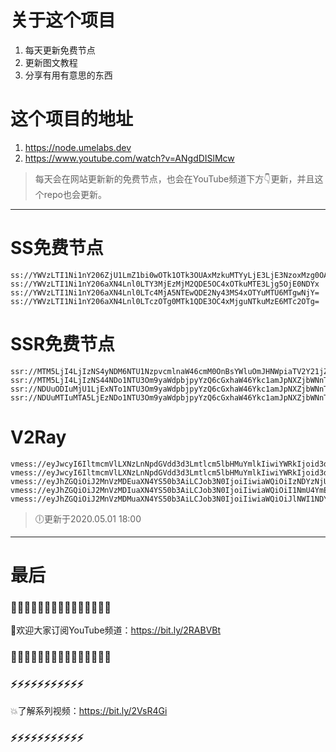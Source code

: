 # 关于这个项目
1. 每天更新免费节点
2. 更新图文教程
3. 分享有用有意思的东西

# 这个项目的地址
1. https://node.umelabs.dev
2. https://www.youtube.com/watch?v=ANgdDISlMcw

> 每天会在网站更新新的免费节点，也会在YouTube频道下方👇更新，并且这个repo也会更新。



---

# SS免费节点

```http
ss://YWVzLTI1Ni1nY206ZjU1LmZ1bi0wOTk1OTk3OUAxMzkuMTYyLjE3LjE3NzoxMzg0OA==
ss://YWVzLTI1Ni1nY206aXN4Lnl0LTY3MjEzMjM2QDE5OC4xOTkuMTE3Ljg5OjE0NDYx
ss://YWVzLTI1Ni1nY206aXN4Lnl0LTc4MjA5NTEwQDE2Ny43MS4xOTYuMTU6MTgwNjY=
ss://YWVzLTI1Ni1nY206aXN4Lnl0LTczOTg0MTk1QDE3OC4xMjguNTkuMzE6MTc2OTg=
```

# SSR免费节点

```http
ssr://MTM5LjI4LjIzNS4yNDM6NTU1NzpvcmlnaW46cmM0OnBsYWluOmJHNWpiaTV2Y21jZ05qaHEvP29iZnNwYXJhbT0mcmVtYXJrcz01clNiNXAySjU1LTJRUSZncm91cD1URzVqYmk1dmNtYw
ssr://MTM5LjI4LjIzNS44NDo1NTU3Om9yaWdpbjpyYzQ6cGxhaW46Ykc1amJpNXZjbWNnTmpocS8_b2Jmc3BhcmFtPSZyZW1hcmtzPTVyU2I1cDJKNTUtMlFnJmdyb3VwPVRHNWpiaTV2Y21j
ssr://NDUuODIuMjU1LjExNTo1NTU3Om9yaWdpbjpyYzQ6cGxhaW46Ykc1amJpNXZjbWNnTmpocS8_b2Jmc3BhcmFtPSZyZW1hcmtzPTVyU2I1cDJKNTUtMlF3Jmdyb3VwPVRHNWpiaTV2Y21j
ssr://NDUuMTIuMTA5LjEzNDo1NTU3Om9yaWdpbjpyYzQ6cGxhaW46Ykc1amJpNXZjbWNnTmpocS8_b2Jmc3BhcmFtPSZyZW1hcmtzPTVyU2I1cDJKNTUtMlJBJmdyb3VwPVRHNWpiaTV2Y21j
```

# V2Ray

```http
vmess://eyJwcyI6IltmcmVlLXNzLnNpdGVdd3d3Lmtlcm5lbHMuYmlkIiwiYWRkIjoid3d3Lmtlcm5lbHMuYmlkIiwicG9ydCI6IjQ0MyIsImlkIjoiYjY0M2I2NTUtNDQ4Yy1lZTg4LWM3ZTgtODkxYWZmYTM3NGZmIiwiYWlkIjoiMCIsIm5ldCI6IndzIiwidHlwZSI6Im5vbmUiLCJob3N0IjoiL3dzIiwidGxzIjoidGxzIn0=
vmess://eyJwcyI6IltmcmVlLXNzLnNpdGVdd3d3Lmtlcm5lbHMuYmlkIiwiYWRkIjoid3d3Lmtlcm5lbHMuYmlkIiwicG9ydCI6IjgwIiwiaWQiOiIwNDJmZDcyMC1hYjMyLTg4NjMtODYwZi05Yjg0OTdjODU1YjkiLCJhaWQiOiIwIiwibmV0Ijoid3MiLCJ0eXBlIjoibm9uZSIsImhvc3QiOiIvd3MiLCJ0bHMiOiJub25lIn0=
vmess://eyJhZGQiOiJ2MnVzMDEuaXN4YS50b3AiLCJob3N0IjoiIiwiaWQiOiIzNDYzNjUwOS1kYzJjLTQ0YzUtODQxMy0yMTMxY2ZhNDExMTEiLCJuZXQiOiJ3cyIsInBhdGgiOiJcL3JheSIsInBvcnQiOiI0NDMiLCJwcyI6ImlzeC55dC0wMSIsInRscyI6InRscyIsInYiOjIsImFpZCI6MCwidHlwZSI6Im5vbmUifQo=
vmess://eyJhZGQiOiJ2MnVzMDIuaXN4YS50b3AiLCJob3N0IjoiIiwiaWQiOiI1NmU4YmE5My1hNzAyLTQzZjgtOWI5Ni1jMzE2YmVhNzhlNzIiLCJuZXQiOiJ3cyIsInBhdGgiOiJcL3JheSIsInBvcnQiOiI0NDMiLCJwcyI6ImlzeC55dC0wMiIsInRscyI6InRscyIsInYiOjIsImFpZCI6MCwidHlwZSI6Im5vbmUifQo=
vmess://eyJhZGQiOiJ2MnVzMDMuaXN4YS50b3AiLCJob3N0IjoiIiwiaWQiOiJlNWI1NDY4MS01NGNiLTQ5YWEtYTA2Yy0wZmIzNTFmNmE5YjgiLCJuZXQiOiJ3cyIsInBhdGgiOiJcL3JheSIsInBvcnQiOiI0NDMiLCJwcyI6ImlzeC55dC0wMyIsInRscyI6InRscyIsInYiOjIsImFpZCI6MCwidHlwZSI6Im5vbmUifQo=
```



> 🕕更新于2020.05.01 18:00

---

# 最后
### 🌸🌸🌸🌸🌸🌸🌸🌸🌸🌸🌸🌸🌸🌸🌸

👏欢迎大家订阅YouTube频道：https://bit.ly/2RABVBt

### 🌸🌸🌸🌸🌸🌸🌸🌸🌸🌸🌸🌸🌸🌸🌸



### ⚡️⚡️⚡️⚡️⚡️⚡️⚡️⚡️⚡️⚡️⚡️

💥了解系列视频：https://bit.ly/2VsR4Gi

### ⚡️⚡️⚡️⚡️⚡️⚡️⚡️⚡️⚡️⚡️⚡️